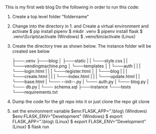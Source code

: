 This is my first web blog
Do the following in order to run this code:

1. Create a top level folder "foldername"
2. Change into the directory in 1. and Create a virtual environment and activate
   $ pip install pipenv
   $ mkdir .venv
   $ pipenv install flask
   $ .venv\Scripts\activate (Windows)
   $ .venv/bin/activate (Linux)

3. Create the directory tree as shown below. The instance folder will be
   created see below

   ├───.venv
   ├───blog
   │ ├───static
   | | └───style.css
   | | └───vendingmachine.png
   │ └───templates
   │ | └───auth
   | | | └───login.html
   | | | └───register.html
   │ | └───blog
   | | | └───create.html
   | | | └───index.html
   | | | └───update.html
   | | └───base.html
   | └─── --init--.py
   | └─── auth.py
   | └─── blog.py
   | └─── db.py
   | └─── schema.sql
   ├───instance
   └───tests
   └───requirements.txt

4. Dump the code for the git repo into it or just clone the repo
   git clone
5. set the environment variable
   $env:FLASK_APP=".\blog\ (Windows)
   $env:FLASK_ENV="Development" (Windows)
   $ export FLASK_APP=".\blog\ (Linux)
   $ export FLASK_ENV="Development" (Linux)
   $ flask run
